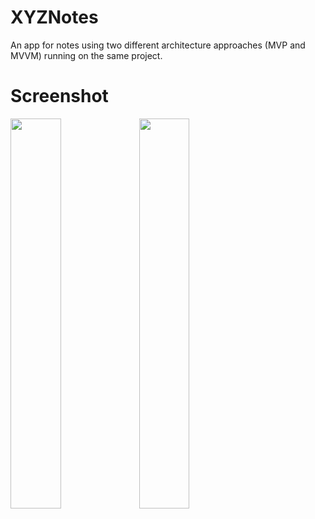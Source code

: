 # XYZNotes
An app for notes using two different architecture approaches (MVP and MVVM) running on the same project.

# Screenshot
<img width="40%" src="https://user-images.githubusercontent.com/881964/33589111-68f50908-d955-11e7-8ca3-0ad990d7433d.png" />
<img width="40%" src="https://user-images.githubusercontent.com/881964/33589143-931243e0-d955-11e7-8ffc-d04013a99b49.png" />